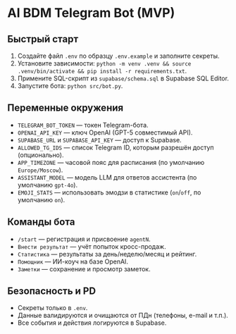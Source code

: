 # AI BDM Telegram Bot (MVP)

## Быстрый старт
1. Создайте файл `.env` по образцу `.env.example` и заполните секреты.
2. Установите зависимости: `python -m venv .venv && source .venv/bin/activate && pip install -r requirements.txt`.
3. Примените SQL-скрипт из `supabase/schema.sql` в Supabase SQL Editor.
4. Запустите бота: `python src/bot.py`.

## Переменные окружения
- `TELEGRAM_BOT_TOKEN` — токен Telegram-бота.
- `OPENAI_API_KEY` — ключ OpenAI (GPT-5 совместимый API).
- `SUPABASE_URL` и `SUPABASE_API_KEY` — доступ к Supabase.
- `ALLOWED_TG_IDS` — список Telegram ID, которым разрешён доступ (опционально).
- `APP_TIMEZONE` — часовой пояс для расписания (по умолчанию `Europe/Moscow`).
- `ASSISTANT_MODEL` — модель LLM для ответов ассистента (по умолчанию `gpt-4o`).
- `EMOJI_STATS` — использовать эмодзи в статистике (`on`/`off`, по умолчанию `on`).

## Команды бота
- `/start` — регистрация и присвоение `agentN`.
- `Внести результат` — учёт попыток кросс-продаж.
- `Статистика` — результаты за день/неделю/месяц и рейтинг.
- `Помощник` — ИИ-коуч на базе OpenAI.
- `Заметки` — сохранение и просмотр заметок.

## Безопасность и PD
- Секреты только в `.env`.
- Данные валидируются и очищаются от ПДн (телефоны, e-mail и т.п.).
- Все события и действия логируются в Supabase. 